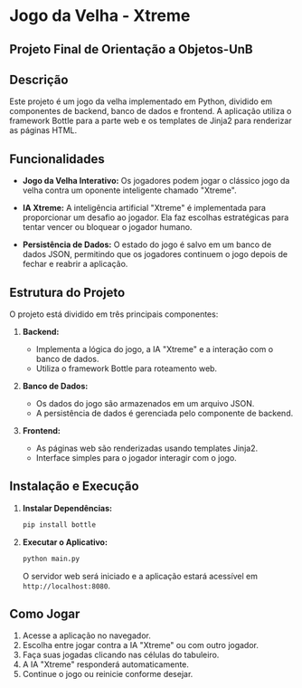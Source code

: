 # Jogo da Velha - Xtreme

## Projeto Final de Orientação a Objetos-UnB

## Descrição

Este projeto é um jogo da velha implementado em Python, dividido em componentes de backend, banco de dados e frontend. A aplicação utiliza o framework Bottle para a parte web e os templates de Jinja2 para renderizar as páginas HTML.

## Funcionalidades

- **Jogo da Velha Interativo:** Os jogadores podem jogar o clássico jogo da velha contra um oponente inteligente chamado "Xtreme".
  
- **IA Xtreme:** A inteligência artificial "Xtreme" é implementada para proporcionar um desafio ao jogador. Ela faz escolhas estratégicas para tentar vencer ou bloquear o jogador humano.

- **Persistência de Dados:** O estado do jogo é salvo em um banco de dados JSON, permitindo que os jogadores continuem o jogo depois de fechar e reabrir a aplicação.

## Estrutura do Projeto

O projeto está dividido em três principais componentes:

1. **Backend:**
   - Implementa a lógica do jogo, a IA "Xtreme" e a interação com o banco de dados.
   - Utiliza o framework Bottle para roteamento web.

2. **Banco de Dados:**
   - Os dados do jogo são armazenados em um arquivo JSON.
   - A persistência de dados é gerenciada pelo componente de backend.

3. **Frontend:**
   - As páginas web são renderizadas usando templates Jinja2.
   - Interface simples para o jogador interagir com o jogo.

## Instalação e Execução

1. **Instalar Dependências:**
   ```bash
   pip install bottle
   ```

2. **Executar o Aplicativo:**
   ```bash
   python main.py
   ```
   O servidor web será iniciado e a aplicação estará acessível em `http://localhost:8080`.

## Como Jogar

1. Acesse a aplicação no navegador.
2. Escolha entre jogar contra a IA "Xtreme" ou com outro jogador.
3. Faça suas jogadas clicando nas células do tabuleiro.
4. A IA "Xtreme" responderá automaticamente.
5. Continue o jogo ou reinicie conforme desejar.
